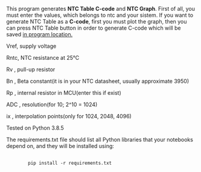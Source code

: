 <p>This program generates <strong>NTC Table C-code</strong> and <strong>NTC Graph</strong>. First of all, you must enter the values, which belongs to ntc and your sistem. If you want to generate NTC Table as a <strong>C-code</strong>, first you must plot the graph, then you can press NTC Table button in order to generate C-code which will be saved <ins>in program location.</ins></p>
<p>Vref, supply voltage</p>
<p>Rntc, NTC resistance at 25°C</p>
<p>Rv  , pull-up resistor </p>
<p>Bn  , Beta constant(it is in your NTC datasheet, usually approximate 3950)</p>
<p>Rp  , internal resistor in MCU(enter this if exist)</p>
<p>ADC , resolution(for 10; 2^10 = 1024)</p>
<p>ix  , interpolation points(only for 1024, 2048, 4096)</p>

<p>Tested on Python 3.8.5</p>

<p>The requirements.txt file should list all Python libraries that your notebooks depend on, and they will be installed using:</p>
<pre>
    <code>
        pip install -r requirements.txt
    </code>
</pre>

